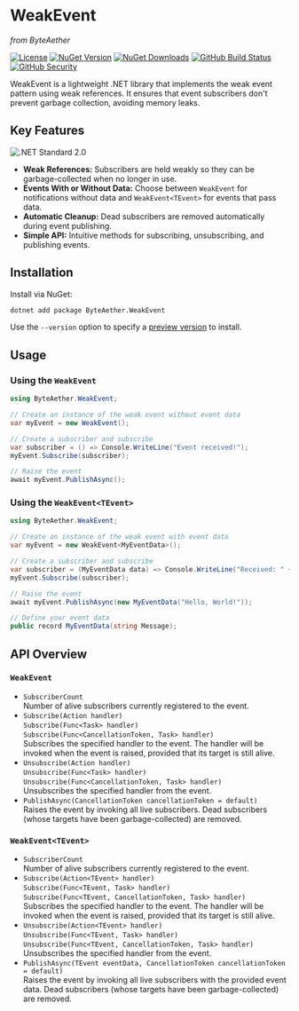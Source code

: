 # WeakEvent
*from ByteAether*

[![License](https://img.shields.io/github/license/ByteAether/WeakEvent?logo=github&label=License)](https://github.com/ByteAether/WeakEvent/blob/main/LICENSE)
[![NuGet Version](https://img.shields.io/nuget/v/ByteAether.WeakEvent?logo=nuget&label=Version)](https://www.nuget.org/packages/ByteAether.WeakEvent/)
[![NuGet Downloads](https://img.shields.io/nuget/dt/ByteAether.WeakEvent?logo=nuget&label=Downloads)](https://www.nuget.org/packages/ByteAether.WeakEvent/)
[![GitHub Build Status](https://img.shields.io/github/actions/workflow/status/ByteAether/WeakEvent/build-and-test.yml?logo=github&label=Build%20%26%20Test)](https://github.com/ByteAether/WeakEvent/actions/workflows/build-and-test.yml)
[![GitHub Security](https://img.shields.io/github/actions/workflow/status/ByteAether/WeakEvent/codeql.yml?logo=github&label=Security%20Validation)](https://github.com/ByteAether/WeakEvent/actions/workflows/codeql.yml)

WeakEvent is a lightweight .NET library that implements the weak event pattern using weak references. It ensures that event subscribers don't prevent garbage collection, avoiding memory leaks.

## Key Features

![.NET Standard 2.0](https://img.shields.io/badge/.NET_Standard-2.0-brightgreen)

- **Weak References:** Subscribers are held weakly so they can be garbage-collected when no longer in use.
- **Events With or Without Data:** Choose between `WeakEvent` for notifications without data and `WeakEvent<TEvent>` for events that pass data.
- **Automatic Cleanup:** Dead subscribers are removed automatically during event publishing.
- **Simple API:** Intuitive methods for subscribing, unsubscribing, and publishing events.

## Installation

Install via NuGet:

```sh
dotnet add package ByteAether.WeakEvent
```

Use the `--version` option to specify a [preview version](https://www.nuget.org/packages/ByteAether.WeakEvent/absoluteLatest) to install.

## Usage

### Using the `WeakEvent`

```csharp
using ByteAether.WeakEvent;

// Create an instance of the weak event without event data
var myEvent = new WeakEvent();

// Create a subscriber and subscribe
var subscriber = () => Console.WriteLine("Event received!");
myEvent.Subscribe(subscriber);

// Raise the event
await myEvent.PublishAsync();
```

### Using the `WeakEvent<TEvent>`

```csharp
using ByteAether.WeakEvent;

// Create an instance of the weak event with event data
var myEvent = new WeakEvent<MyEventData>();

// Create a subscriber and subscribe
var subscriber = (MyEventData data) => Console.WriteLine("Received: " + data.Message);
myEvent.Subscribe(subscriber);

// Raise the event
await myEvent.PublishAsync(new MyEventData("Hello, World!"));

// Define your event data
public record MyEventData(string Message);
```

## API Overview

### `WeakEvent`
 * `SubscriberCount`\
   Number of alive subscribers currently registered to the event.
 * `Subscribe(Action handler)`\
   `Subscribe(Func<Task> handler)`\
   `Subscribe(Func<CancellationToken, Task> handler)`\
   Subscribes the specified handler to the event. The handler will be invoked when the event is raised, provided that its target is still alive.
 * `Unsubscribe(Action handler)`\
   `Unsubscribe(Func<Task> handler)`\
   `Unsubscribe(Func<CancellationToken, Task> handler)`\
   Unsubscribes the specified handler from the event.
 * `PublishAsync(CancellationToken cancellationToken = default)`\
   Raises the event by invoking all live subscribers. Dead subscribers (whose targets have been garbage-collected) are removed.

### `WeakEvent<TEvent>`
 * `SubscriberCount`\
   Number of alive subscribers currently registered to the event.
 * `Subscribe(Action<TEvent> handler)`\
   `Subscribe(Func<TEvent, Task> handler)`\
   `Subscribe(Func<TEvent, CancellationToken, Task> handler)`\
   Subscribes the specified handler to the event. The handler will be invoked when the event is raised, provided that its target is still alive.
 * `Unsubscribe(Action<TEvent> handler)`\
   `Unsubscribe(Func<TEvent, Task> handler)`\
   `Unsubscribe(Func<TEvent, CancellationToken, Task> handler)`\
   Unsubscribes the specified handler from the event.
 * `PublishAsync(TEvent eventData, CancellationToken cancellationToken = default)`\
   Raises the event by invoking all live subscribers with the provided event data. Dead subscribers (whose targets have been garbage-collected) are removed.